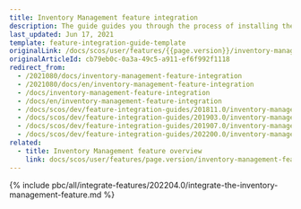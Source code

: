 ```yaml
---
title: Inventory Management feature integration
description: The guide guides you through the process of installing the Warehouse Management functionality into your project.
last_updated: Jun 17, 2021
template: feature-integration-guide-template
originalLink: /docs/scos/user/features/{{page.version}}/inventory-management-feature-overview.html-feature-integration
originalArticleId: cb79eb0c-0a3a-49c5-a911-ef6f992f1118
redirect_from:
  - /2021080/docs/inventory-management-feature-integration
  - /2021080/docs/en/inventory-management-feature-integration
  - /docs/inventory-management-feature-integration
  - /docs/en/inventory-management-feature-integration
  - /docs/scos/dev/feature-integration-guides/201811.0/inventory-management-feature-integration.html
  - /docs/scos/dev/feature-integration-guides/201903.0/inventory-management-feature-integration.html
  - /docs/scos/dev/feature-integration-guides/201907.0/inventory-management-feature-integration.html
  - /docs/scos/dev/feature-integration-guides/202200.0/inventory-management-feature-integration.html
related:
  - title: Inventory Management feature overview
    link: docs/scos/user/features/page.version/inventory-management-feature-overview.html
---
```


{% include pbc/all/integrate-features/202204.0/integrate-the-inventory-management-feature.md %} <!-- To edit, see /_includes/pbc/all/integrate-features/202204.0/integrate-the-inventory-management-feature.md -->
